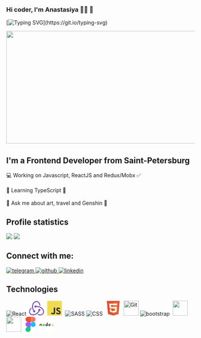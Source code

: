 ### Hi coder, I'm **Anastasiya** 👩‍💻 🧡

[![Typing SVG](https://readme-typing-svg.herokuapp.com?size=24&width=600&lines=Welcome+To+Annastaasia's+Github+Profile..)](https://git.io/typing-svg)

<div id="header" align="start">
  <img width="600" height="300" src="https://media1.giphy.com/media/L1R1tvI9svkIWwpVYr/giphy.gif?cid=ecf05e47epd1vo2xunmz1wz9ywy4ycfiohlwpoclwqy41482&rid=giphy.gif&ct=g" />
</div>

<h2 align="left"> I'm a Frontend Developer from Saint-Petersburg</h2>

💻 Working on Javascript, ReactJS and Redux/Mobx ✅
 </br>
  </br>
📘 Learning TypeScript 💪
  </br> 
  </br>
🥰 Ask me about art, travel and Genshin 💜

<h2 align="left">Profile statistics</h2>
<div>
  <img width="auto" height="170px" src="https://github-readme-stats.vercel.app/api/top-langs/?username=Annastaasia&layout=compact">
  <img width="auto" height="170px" src="https://github-readme-stats.vercel.app/api?username=Annastaasia&hide=contribs,issues">
</div>

<h2 align="left">Connect with me:</h2>
<div>
   <a href="https://t.me/Nemezida_Ok">
        <img src='https://cdn.jsdelivr.net/npm/simple-icons@3.0.1/icons/telegram.svg' alt='telegram' width="48" height="48" />
      </a>
<a href="https://github.com/Annastaasia">
        <img src='https://cdn.jsdelivr.net/npm/simple-icons@3.0.1/icons/github.svg' alt='github' width="48" height="48" />
      </a>
 <a href="https://www.linkedin.com/in/anastasiya-shitenkova/">
       <img src='https://cdn.jsdelivr.net/npm/simple-icons@3.0.1/icons/linkedin.svg' alt='linkedin' width="48" height="48" />
      </a>
</div>

<h2 align="left">Technologies</h2>
<div>
  <img src="https://cdn.jsdelivr.net/gh/devicons/devicon/icons/react/react-original.svg" title="React" alt="React" width="40" height="40"/>&nbsp;
  <img src="https://github.com/devicons/devicon/blob/master/icons/redux/redux-original.svg" title="Redux" alt="Redux " width="40" height="40"/>&nbsp;
  <img src="https://github.com/devicons/devicon/blob/master/icons/javascript/javascript-original.svg" title="JavaScript" alt="JavaScript" width="40" height="40"/>&nbsp;
  <img src="https://user-images.githubusercontent.com/108359930/221673250-00e9fda0-73c7-4e57-8911-e452fa852d6c.png" title="SASS" alt="SASS" width="40" height="40"/>
  <img src="https://cdn.jsdelivr.net/gh/devicons/devicon/icons/css3/css3-original.svg"  title="CSS3" alt="CSS" width="40" height="40"/>&nbsp;
  <img src="https://github.com/devicons/devicon/blob/master/icons/html5/html5-original.svg" title="HTML5" alt="HTML" width="40" height="40"/>&nbsp;
  <img src="https://cdn.jsdelivr.net/gh/devicons/devicon/icons/git/git-original.svg" title="Git" **alt="Git" width="40" height="40"/>
  <img src="https://cdn.jsdelivr.net/gh/devicons/devicon/icons/bootstrap/bootstrap-original.svg" title="bootstrap" alt="bootstrap" width="40" height="40"/>&nbsp;
  <img src="https://cdn.jsdelivr.net/gh/devicons/devicon/icons/webpack/webpack-original.svg" width="40" height="40"/>
  <img src="https://cdn.jsdelivr.net/gh/devicons/devicon/icons/vscode/vscode-original.svg"  width="40" height="40"/>
  <img src="https://github.com/devicons/devicon/blob/master/icons/figma/figma-original.svg" title="Figma" **alt="Figma"  width="40" height="40"/>
  <img src="https://github.com/devicons/devicon/blob/master/icons/nodejs/nodejs-original-wordmark.svg" title="NodeJS" alt="NodeJS" width="40" height="40"/>
</div>




<!--
:do:
- 📖 I have a <a href="https://t.me/frontendzapiski" target="blank">channel</a> about frontend development
   
### ⌚ Want to learn in the nearest future:
- Redux
- TypeScript
- Vuejs 

### Technologies:
<div>
  <img src="https://github.com/devicons/devicon/blob/master/icons/react/react-original-wordmark.svg" title="React" alt="React" width="40" height="40"/>&nbsp;
  <img src="https://github.com/devicons/devicon/blob/master/icons/javascript/javascript-original.svg" title="JavaScript" alt="JavaScript" width="40" height="40"/>&nbsp;
  <img src="https://github.com/devicons/devicon/blob/master/icons/css3/css3-plain-wordmark.svg"  title="CSS3" alt="CSS" width="40" height="40"/>&nbsp;
  <img src="https://user-images.githubusercontent.com/108359930/221673475-270f0e21-5454-4eb7-9d1b-2340de1bec0b.png" title="HTML5" alt="HTML" width="40" height="40"/>&nbsp;
  <img src="https://github.com/devicons/devicon/blob/master/icons/git/git-original-wordmark.svg" title="Git" **alt="Git" width="40" height="40"/>
  <img src="https://github.com/devicons/devicon/blob/master/icons/vuejs/vuejs-original-wordmark.svg" title="Vuejs" alt="React" width="40" height="40"/>&nbsp;
  <img src="https://github.com/devicons/devicon/blob/master/icons/typescript/typescript-original.svg" title="TypeScript" alt="React" width="40" height="40"/>&nbsp;
  <img src="https://github.com/devicons/devicon/blob/master/icons/materialui/materialui-original.svg" title="Material UI" alt="Material UI" width="40" height="40"/>&nbsp;
  
</div>

### Visitor count:
<img src="https://profile-counter.glitch.me/sssheina/count.svg" />
</br>
</br>
Thank you for visiting my profile 

[![Annastaasia's GitHub stats](https://github-readme-stats.vercel.app/api?username=Annastaasia)](https://github.com/Annastaasia/github-readme-stats)
[![Top Langs](https://github-readme-stats.vercel.app/api/top-langs/?username=Annastaasia&layout=compact)](https://github.com/Annastaasia/github-readme-stats)

**Annastaasia/Annastaasia** is a ✨ _special_ ✨ repository because its `README.md` (this file) appears on your GitHub profile.

Here are some ideas to get you started:

- 🔭 I’m currently working on ...
- 🌱 I’m currently learning ...
- 👯 I’m looking to collaborate on ...
- 🤔 I’m looking for help with ...
- 💬 Ask me about ...
- 📫 How to reach me: ...
- 😄 Pronouns: ...
- ⚡ Fun fact: ...
[![Top Langs](https://github-readme-stats.vercel.app/api/top-langs/?username=Annastaasia&layout=compact)](https://github.com/Annastaasia/github-readme-stats)
[![Top Langs](https://github-readme-stats.vercel.app/api/top-langs/?username=Annastaasia&hide_progress=true)](https://github.com/Annastaasia/github-readme-stats)
[![Top Langs](https://github-readme-stats.vercel.app/api/top-langs/?username=anuraghazra&layout=compact)](https://github.com/Annastaasia/github-readme-stats)

### Visitor count:
<img src="https://profile-counter.glitch.me/Annastaasia/count.svg" />
</br>
</br>
Thank you for visiting my profile 

- <a href="https://t.me/Nemezida_Ok" target="blank">Telegram</a>
- <a href="https://www.linkedin.com/in/anastasiya-shitenkova/" target="blank">LinkedIn</a>
- <a href="corvusmilya@mail.ru" target="blank">E-mail</a>
-->
